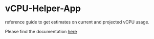 # vCPU-Helper-App

reference guide to get estimates on current and projected vCPU usage.

Please find the documentation [here](https://docs.google.com/document/d/1pnBhhM3HsPwzNi3jkK29duPGbKrdIwmpARsRvyFRw-I/edit?usp=sharing)